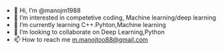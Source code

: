 - 👋 Hi, I’m @manojm1988
- 👀 I’m interested in competetive coding, Machine learning/deep learning
- 🌱 I’m currently learning C++.Pyhton,Machine learning
- 💞️ I’m looking to collaborate on Deep Learning,Python
- 📫 How to reach me m.manojtoo88@gmail.com

<!---
manojm1988/manojm1988 is a ✨ special ✨ repository because its `README.md` (this file) appears on your GitHub profile.
You can click the Preview link to take a look at your changes.
--->
